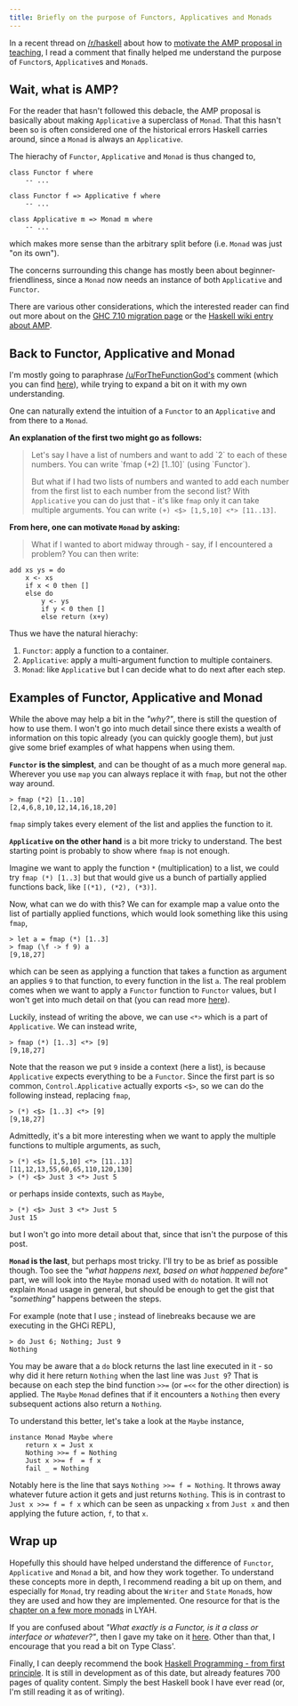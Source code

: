 ```yaml
---
title: Briefly on the purpose of Functors, Applicatives and Monads
---
```


In a recent thread on [/r/haskell](https://www.reddit.com/r/haskell/) about how
to [motivate the AMP proposal in teaching](https://www.reddit.com/r/haskell/comments/3tpom7/amp_how_do_you_motivate_this_in_teaching/), I read a comment that finally helped me understand the purpose of `Functor`s, `Applicative`s and `Monad`s.


## Wait, what is AMP?

For the reader that hasn't followed this debacle, the AMP proposal is basically
about making `Applicative` a superclass of `Monad`. That this hasn't been so
is often considered one of the historical errors Haskell carries around, since
a `Monad` is always an `Applicative`.

The hierachy of `Functor`, `Applicative` and `Monad` is thus changed to,

```prettyprint
class Functor f where
    -- ...

class Functor f => Applicative f where
    -- ...

class Applicative m => Monad m where
    -- ...
```

which makes more sense than the arbitrary split before (i.e. `Monad` was just
"on its own").

The concerns surrounding this change has mostly been about
beginner-friendliness, since a `Monad` now needs an instance of both
`Applicative` and `Functor`.

There are various other considerations, which the interested reader can find out
more about on the [GHC 7.10 migration page](https://ghc.haskell.org/trac/ghc/wiki/Migration/7.10) or the [Haskell wiki entry about AMP](https://wiki.haskell.org/Functor-Applicative-Monad_Proposal).


## Back to Functor, Applicative and Monad

I'm mostly going to paraphrase [/u/ForTheFunctionGod's](https://www.reddit.com/user/ForTheFunctionGod) comment (which you can find [here](https://www.reddit.com/r/haskell/comments/3tpom7/amp_how_do_you_motivate_this_in_teaching/cx8an8b)), while trying to expand a bit on it with my own understanding.

One can naturally extend the intuition of a `Functor` to an `Applicative` and
from there to a `Monad`.

__An explanation of the first two might go as follows:__

<blockquote cite="https://www.reddit.com/r/haskell/comments/3tpom7/amp_how_do_you_motivate_this_in_teaching/cx8an8b">
Let's say I have a list of numbers and want to add `2` to each of these
numbers. You can write `fmap (+2) [1..10]` (using `Functor`).

But what if I had two lists of numbers and wanted to add each number from the
first list to each number from the second list? With `Applicative` you can do
just that - it's like `fmap` only it can take multiple arguments. You can write
`(+) <$> [1,5,10] <*> [11..13]`.
</blockquote>

__From here, one can motivate `Monad` by asking:__

<blockquote cite="https://www.reddit.com/r/haskell/comments/3tpom7/amp_how_do_you_motivate_this_in_teaching/cx8an8b">
What if I wanted to abort midway through - say, if I encountered a problem? You can then write:
</blockquote>

```prettyprint
add xs ys = do
    x <- xs
    if x < 0 then []
    else do
        y <- ys
        if y < 0 then []
        else return (x+y)
```

Thus we have the natural hierachy:

1. `Functor`: apply a function to a container.
2. `Applicative`: apply a multi-argument function to multiple containers.
3. `Monad`: like `Applicative` but I can decide what to do next after each
   step.


## Examples of Functor, Applicative and Monad

While the above may help a bit in the _"why?"_, there is still the question of
how to use them. I won't go into much detail since there exists a wealth of
information on this topic already (you can quickly google them), but just give
some brief examples of what happens when using them.

__`Functor` is the simplest__, and can be thought of as a much more general `map`. Wherever you use `map` you can always replace it with `fmap`, but not the other way around.

```prettyprint
> fmap (*2) [1..10]
[2,4,6,8,10,12,14,16,18,20]
```

`fmap` simply takes every element of the list and applies the function to it.

__`Applicative` on the other hand__ is a bit more tricky to understand. The
best starting point is probably to show where `fmap` is not enough.

Imagine we want to apply the function `*` (multiplication) to a list, we could
try `fmap (*) [1..3]` but that would give us a bunch of partially applied
functions back, like `[(*1), (*2), (*3)]`.

Now, what can we do with this? We can for example map a value onto the list of
partially applied functions, which would look something like this using `fmap`,

```prettyprint
> let a = fmap (*) [1..3]
> fmap (\f -> f 9) a
[9,18,27]
```

which can be seen as applying a function that takes a function as argument an
applies `9` to that function, to every function in the list `a`. The real problem
comes when we want to apply a `Functor` function to `Functor` values, but I won't
get into much detail on that (you can read more [here](http://learnyouahaskell.com/functors-applicative-functors-and-monoids#applicative-functors)).

Luckily, instead of writing the above, we can use `<*>` which is a part of
`Applicative`. We can instead write,

```prettyprint
> fmap (*) [1..3] <*> [9]
[9,18,27]
```

Note that the reason we put `9` inside a context (here a list), is because
`Applicative` expects everything to be a `Functor`. Since the first part is so
common, `Control.Applicative` actually exports `<$>`, so we can do the
following instead, replacing `fmap`,

```prettyprint
> (*) <$> [1..3] <*> [9]
[9,18,27]
```

Admittedly, it's a bit more interesting when we want to apply the multiple
functions to multiple arguments, as such,

```prettyprint
> (*) <$> [1,5,10] <*> [11..13]
[11,12,13,55,60,65,110,120,130]
> (*) <$> Just 3 <*> Just 5
```

or perhaps inside contexts, such as `Maybe`,

```prettyprint
> (*) <$> Just 3 <*> Just 5
Just 15
```

but I won't go into more detail about that, since that isn't the purpose of this post.

__`Monad` is the last__, but perhaps most tricky. I'll try to be as brief as
possible though. Too see the _"what happens next, based on what happened before"_
part, we will look into the `Maybe` monad used with `do` notation. It will not
explain `Monad` usage in general, but should be enough to get the gist that
_"something"_ happens between the steps.

For example (note that I use ; instead of linebreaks because we are executing
in the GHCi REPL),

```prettyprint
> do Just 6; Nothing; Just 9
Nothing
```

You may be aware that a `do` block returns the last line executed in it - so
why did it here return `Nothing` when the last line was `Just 9`? That is
because on each step the bind function `>>=` (or `=<<` for the other direction) is applied. The `Maybe` `Monad` defines that if it encounters a `Nothing` then every subsequent actions also return a `Nothing`.

To understand this better, let's take a look at the `Maybe` instance,

```prettyprint
instance Monad Maybe where  
    return x = Just x  
    Nothing >>= f = Nothing  
    Just x >>= f  = f x  
    fail _ = Nothing  
```

Notably here is the line that says `Nothing >>= f = Nothing`. It throws away
whatever future action it gets and just returns `Nothing`. This is in
contrast to `Just x >>= f = f x` which can be seen as unpacking `x` from `Just
x` and then applying the future action, `f`, to that `x`.


## Wrap up

Hopefully this should have helped understand the difference of `Functor`,
`Applicative` and `Monad` a bit, and how they work together. To understand
these concepts more in depth, I recommend reading a bit up on them, and
especially for `Monad`, try reading about the `Writer` and `State` `Monad`s,
how they are used and how they are implemented. One resource for that is the
[chapter on a few more monads](http://learnyouahaskell.com/for-a-few-monads-more) in LYAH.

If you are confused about _"What exactly is a Functor, is it a class or
interface or whatever?"_, then I gave my take on it [here](https://www.reddit.com/r/haskell/comments/3uebjq/grasping_haskell_functors_applicatives_and_monads/cxekkcn). Other than that, I encourage that you read a bit on Type Class'.

Finally, I can deeply recommend the book [Haskell Programming - from first
principle](http://haskellbook.com). It is still in development as of this date,
but already features 700 pages of quality content. Simply the best Haskell book
I have ever read (or, I'm still reading it as of writing).
